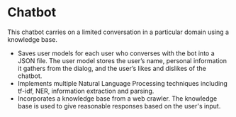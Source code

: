 # Chatbot
This chatbot carries on a limited conversation in a particular domain using a knowledge base. 
- Saves user models for each user who converses with the bot into a JSON file. The user model stores the user’s name, personal information it gathers from the dialog, and the user’s likes and dislikes of the chatbot. 
- Implements multiple Natural Language Processing techniques including tf-idf, NER, information extraction and parsing. 
- Incorporates a knowledge base from a web crawler. The knowledge base is used to give reasonable responses based on the user's input.
